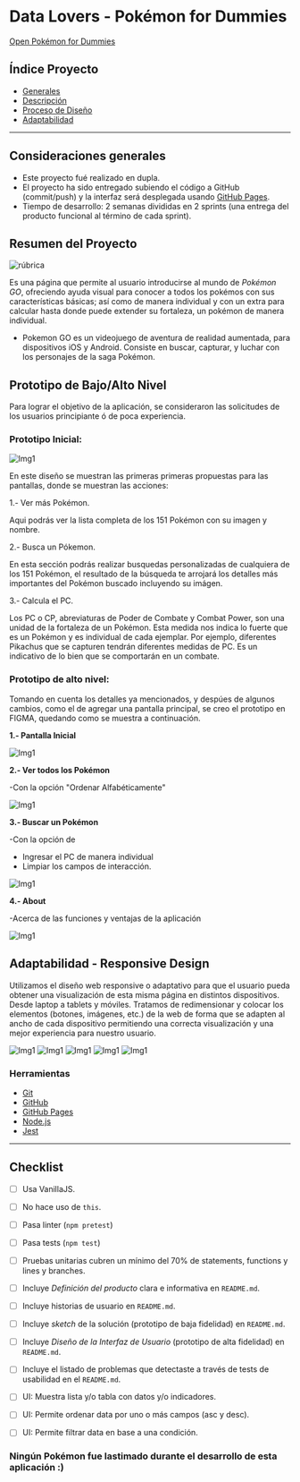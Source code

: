 # Data Lovers - Pokémon for Dummies

[Open Pokémon for Dummies](https://lizgarciac.github.io/GDL002-data-lovers/src/)

## Índice Proyecto 

- [Generales](#Consideraciones-Generales)
- [Descripción](#Resumen-del-proyecto)
- [Proceso de Diseño](#Prototipo-de-Bajo/Alto-nivel)
- [Adaptabilidad](#Responsive-Design)

---
## Consideraciones generales

- Este proyecto fué realizado en dupla.
- El proyecto ha sido entregado subiendo el código a GitHub (commit/push) y la
  interfaz será desplegada usando [GitHub Pages](https://pages.github.com/).
- Tiempo de desarrollo: 2 semanas divididas en 2 sprints (una entrega del producto funcional al término de cada sprint).

## Resumen del Proyecto

![rúbrica](src//pokemon4dummies.jpg)

Es una página que permite al usuario introducirse al mundo de *Pokémon GO*, ofreciendo ayuda visual para conocer a todos los pokémos con sus características básicas; así como de manera individual y con un extra para calcular hasta donde puede extender su fortaleza, un pokémon de manera individual.

  - Pokemon GO es un videojuego de aventura de realidad aumentada, para dispositivos iOS y Android. Consiste en buscar, capturar, y luchar con los personajes de la saga Pokémon. 



## Prototipo de Bajo/Alto Nivel

Para lograr el objetivo de la aplicación, se consideraron las solicitudes de los usuarios principiante ó de poca experiencia.

### Prototipo Inicial:

 ![Img1](src//PROTOTIPOBAJONIVEL.jpg)

En este diseño se muestran las primeras primeras propuestas para las pantallas, donde se muestran las acciones:

1.- Ver más Pokémon.

   Aqui podrás ver la lista completa de los 151 Pokémon con su imagen y nombre.
      
2.- Busca un Pókemon.

  En esta sección podrás realizar busquedas personalizadas de cualquiera de los 151 Pokémon, el resultado de la búsqueda te arrojará los detalles más importantes del Pokémon buscado incluyendo su imágen.

  3.- Calcula el PC.

  Los PC o CP, abreviaturas de Poder de Combate y Combat Power, son una unidad de la fortaleza de un Pokémon.
  Esta medida nos indica lo fuerte que es un Pokémon y es individual de cada ejemplar. Por ejemplo, diferentes Pikachus que se capturen tendrán diferentes medidas de PC. Es un indicativo de lo bien que se comportarán en un combate.


### Prototipo de alto nivel:

Tomando en cuenta los detalles ya mencionados, y despúes de algunos cambios, como el de agregar una pantalla principal, se creo el prototipo en FIGMA, quedando como se muestra a continuación.

**1.- Pantalla Inicial**

![Img1](src//Screenshot_20190228-101002_2.jpg)


**2.- Ver todos los Pokémon**

-Con la opción "Ordenar Alfabéticamente"

![Img1](src//Screenshot_20190228-101023_2.jpg)


**3.- Buscar un Pokémon**

-Con la opción de 
  
  * Ingresar el PC de manera individual
  * Limpiar los campos de interacción.

![Img1](src//Screenshot_20190228-101032_2.jpg)

**4.- About**

-Acerca de las funciones y ventajas de la aplicación

![Img1](src//Screenshot_20190228-101038_2.jpg)

## Adaptabilidad - Responsive Design

Utilizamos el diseño web responsive o adaptativo para que el usuario pueda obtener una visualización de esta misma página en distintos dispositivos. Desde laptop a tablets y móviles.
Tratamos de redimensionar y colocar los elementos (botones, imágenes, etc.) de la web de forma que se adapten al ancho de cada dispositivo permitiendo una correcta visualización y una mejor experiencia para nuestro usuario.

![Img1](src//Slide1.jpg)
![Img1](src//Slide2.jpg)
![Img1](src//Slide3.jpg)
![Img1](src//Slide4.jpg)
![Img1](src//Slide5.jpg)



### Herramientas

- [Git](https://git-scm.com/)
- [GitHub](https://github.com/)
- [GitHub Pages](https://pages.github.com/)
- [Node.js](https://nodejs.org/)
- [Jest](https://jestjs.io/)

---

## Checklist

- [ ] Usa VanillaJS.
- [ ] No hace uso de `this`.
- [ ] Pasa linter (`npm pretest`)
- [ ] Pasa tests (`npm test`)
- [ ] Pruebas unitarias cubren un mínimo del 70% de statements, functions y
      lines y branches.
- [ ] Incluye _Definición del producto_ clara e informativa en `README.md`.
- [ ] Incluye historias de usuario en `README.md`.
- [ ] Incluye _sketch_ de la solución (prototipo de baja fidelidad) en
      `README.md`.
- [ ] Incluye _Diseño de la Interfaz de Usuario_ (prototipo de alta fidelidad)
      en `README.md`.
- [ ] Incluye el listado de problemas que detectaste a través de tests de
      usabilidad en el `README.md`.
- [ ] UI: Muestra lista y/o tabla con datos y/o indicadores.
- [ ] UI: Permite ordenar data por uno o más campos (asc y desc).
- [ ] UI: Permite filtrar data en base a una condición.







### Ningún Pokémon fue lastimado durante el desarrollo de esta aplicación :)